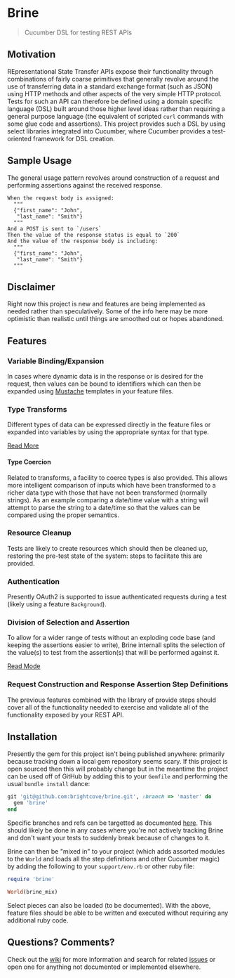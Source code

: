 Brine
===

> Cucumber DSL for testing REST APIs

Motivation
---
REpresentational State Transfer APIs expose their functionality
through combinations of fairly coarse primitives that generally
revolve around the use of transferring data in a standard exchange
format (such as JSON) using HTTP methods and other aspects of the very
simple HTTP protocol. Tests for such an API can therefore be defined
using a domain specific language (DSL) built around those higher level
ideas rather than requiring a general purpose language (the equivalent
of scripted `curl` commands with some glue code and assertions).
This project provides such a DSL by using select libraries
integrated into Cucumber, where Cucumber provides a test-oriented
framework for DSL creation.

Sample Usage
---
The general usage pattern revolves around construction of a request
and performing assertions against the received response.

```gherkin
When the request body is assigned:
  """
  {"first_name": "John",
   "last_name": "Smith"}
  """
And a POST is sent to `/users`
Then the value of the response status is equal to `200`
And the value of the response body is including:
  """
  {"first_name": "John",
   "last_name": "Smith"}
  """
```

Disclaimer
---
Right now this project is new and features are being implemented as
needed rather than speculatively. Some of the info here may be more
optimistic than realistic until things are smoothed out or hopes abandoned.

Features
---

### Variable Binding/Expansion

In cases where dynamic data is in the response or is desired for the
request, then values can be bound to identifiers which can then be
expanded using [Mustache](mustache.github.io) templates in your
feature files.

### Type Transforms

Different types of data can be expressed directly in the feature files
or expanded into variables by using the appropriate syntax for that
type.

[Read More](https://github.com/brightcove/brine/wiki/Argument-Transforms)

#### Type Coercion

Related to transforms, a facility to coerce types is also provided. This allows
more intelligent comparison of inputs which have been transformed to a 
richer data type with those that have not been transformed (normally strings).
As an example comparing a date/time value with a string will attempt to parse
the string to a date/time so that the values can be compared using the proper semantics. 

### Resource Cleanup

Tests are likely to create resources which should then be cleaned up,
restoring the pre-test state of the system: steps to facilitate this
are provided.

### Authentication

Presently OAuth2 is supported to issue authenticated requests during a
test (likely using a feature `Background`).

### Division of Selection and Assertion

To allow for a wider range of tests without an exploding code base
(and keeping the assertions easier to write), Brine internall splits the
selection of the value(s) to test from the assertion(s) that will be performed against it.

[Read Mode](https://github.com/brightcove/brine/wiki/Selection-and-Assertion)

### Request Construction and Response Assertion Step Definitions

The previous features combined with the library of provide steps should
cover all of the functionality needed to exercise and validate all of
the functionality exposed by your REST API.


Installation
---

Presently the gem for this project isn't being published anywhere:
primarily because tracking down a local gem repository seems scary. If
this project is open sourced then this will probably change but in the
meantime the project can be used off of GitHub by adding this to your
`Gemfile` and performing the usual `bundle install` dance:

```ruby
git 'git@github.com:brightcove/brine.git', :branch => 'master' do
  gem 'brine'
end
```

Specific branches and refs can be targetted as
documented [here](http://bundler.io/git.html). This should likely be
done in any cases where you're not actively tracking Brine and don't want
your tests to suddenly break because of changes to it.

Brine can then be "mixed in" to your project (which adds assorted
modules to the `World` and loads all the step definitions and other
Cucumber magic) by adding the following to your `support/env.rb` or
other ruby file:

```ruby
require 'brine'

World(brine_mix)
```

Select pieces can also be loaded (to be documented). With the above,
feature files should be able to be written and executed without
requiring any additional ruby code.

Questions? Comments?
---
Check out the [wiki](https://github.com/brightcove/brine/wiki) for more information
and search for related [issues](https://github.com/brightcove/brine/issues)
or open one for anything not documented or implemented elsewhere.
